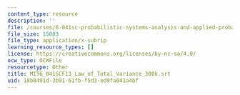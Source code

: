 ```yaml
---
content_type: resource
description: ''
file: /courses/6-041sc-probabilistic-systems-analysis-and-applied-probability-fall-2013/18b8491d3b9161fbf5d3ed9fa041a4bf_MIT6_041SCF13_Law_of_Total_Variance_300k.srt
file_size: 15003
file_type: application/x-subrip
learning_resource_types: []
license: https://creativecommons.org/licenses/by-nc-sa/4.0/
ocw_type: OCWFile
resourcetype: Other
title: MIT6_041SCF13_Law_of_Total_Variance_300k.srt
uid: 18b8491d-3b91-61fb-f5d3-ed9fa041a4bf
---
```

